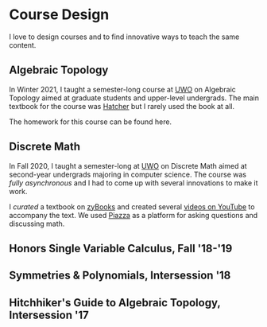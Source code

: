 # Course Design

I love to design courses and to find innovative ways to teach the same content.

## Algebraic Topology

In Winter 2021, I taught a semester-long course at [UWO] on Algebraic Topology aimed at graduate students and upper-level undergrads. The main textbook for the course was [Hatcher](http://pi.math.cornell.edu/~hatcher/AT/ATpage.html) but I rarely used the book at all.

The homework for this course can be found here.

## Discrete Math

In Fall 2020, I taught a semester-long at [UWO] on Discrete Math aimed at second-year undergrads majoring in computer science. The course was _fully asynchronous_ and I had to come up with several innovations to make it work.

I _curated_ a textbook on [zyBooks] and created several [videos on YouTube](https://www.youtube.com/playlist?list=PLXAOfwfSuiKm3cL-JftD9ndrjYi7fPcqN) to accompany the text. We used [Piazza] as a platform for asking questions and discussing math.

[piazza]: https://piazza.com/class/kd1rr8nxc6z4b5
[zybooks]: https://learn.zybooks.com/zybook/UWOMath2151ANakadeFall2020

## Honors Single Variable Calculus, Fall '18-'19

## Symmetries \& Polynomials, Intersession '18

## Hitchhiker's Guide to Algebraic Topology, Intersession '17

[uwo]: https://www.math.uwo.ca/

